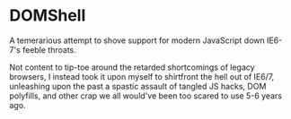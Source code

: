 DOMShell
========

A temerarious attempt to shove support for modern JavaScript down IE6-7's feeble throats.

Not content to tip-toe around the retarded shortcomings of legacy browsers, I instead took it upon myself to shirtfront the hell out of IE6/7, unleashing upon the past a spastic assault of tangled JS hacks, DOM polyfills, and other crap we all would've been too scared to use 5-6 years ago.
